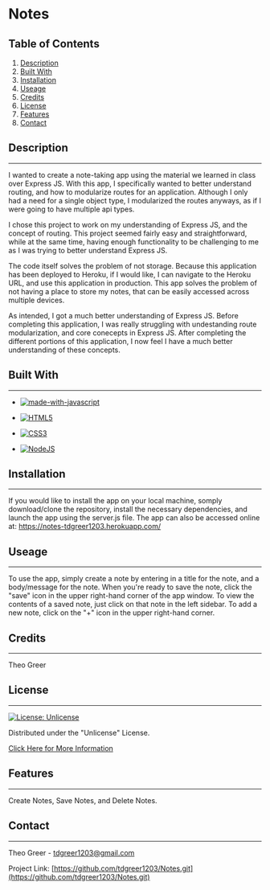 # Notes

## Table of Contents
1. [Description](#description)
2. [Built With](#built-with)
3. [Installation](#installation)
4. [Useage](#useage)
5. [Credits](#credits)
6. [License](#license)
7. [Features](#features)
8. [Contact](#contact)

  ## Description
------
I wanted to create a note-taking app using the material we learned in class over Express JS. With this app, I specifically wanted to better understand routing, and how to modularize routes for an application. Although I only had a need for a single object type, I modularized the routes anyways, as if I were going to have multiple api types. 

I chose this project to work on my understanding of Express JS, and the concept of routing. This project seemed fairly easy and straightforward, while at the same time, having enough functionality to be challenging to me as I was trying to better understand Express JS.

The code itself solves the problem of not storage. Because this application has been deployed to Heroku, if I would like, I can navigate to the Heroku URL, and use this application in production. This app solves the problem of not having a place to store my notes, that can be easily accessed across multiple devices. 

As intended, I got a much better understanding of Express JS. Before completing this application, I was really struggling with undestanding route modularization, and core conecepts in Express JS. After completing the different portions of this application, I now feel I have a much better understanding of these concepts. 



## Built With
------
* [![made-with-javascript](https://img.shields.io/badge/Made%20with-JavaScript-1f425f.svg)](https://www.javascript.com)

* [![HTML5](https://img.shields.io/badge/html5-%23E34F26.svg?style=for-the-badge&logo=html5&logoColor=white)](https://developer.mozilla.org/en-US/docs/Glossary/HTML5)

* [![CSS3](https://img.shields.io/badge/css3-%231572B6.svg?style=for-the-badge&logo=css3&logoColor=white)](https://developer.mozilla.org/en-US/docs/Web/CSS)

* [![NodeJS](https://img.shields.io/badge/node.js-6DA55F?style=for-the-badge&logo=node.js&logoColor=white)](https://nodejs.org/en/about/)




## Installation
------
If you would like to install the app on your local machine, somply download/clone the repository, install the necessary dependencies, and launch the app using the server.js file. The app can also be accessed online at: https://notes-tdgreer1203.herokuapp.com/



## Useage
------
To use the app, simply create a note by entering in a title for the note, and a body/message for the note. When you're ready to save the note, click the "save" icon in the upper right-hand corner of the app window. To view the contents of a saved note, just click on that note in the left sidebar. To add a new note, click on the "+" icon in the upper right-hand corner.



## Credits
------
Theo Greer



## License
---
[![License: Unlicense](https://img.shields.io/badge/license-Unlicense-blue.svg)](http://unlicense.org/)


Distributed under the "Unlicense" License.

[Click Here for More Information](http://unlicense.org/)



## Features
------
Create Notes, Save Notes, and Delete Notes.







## Contact
------
Theo Greer - tdgreer1203@gmail.com

Project Link: [https://github.com/tdgreer1203/Notes.git](https://github.com/tdgreer1203/Notes.git)